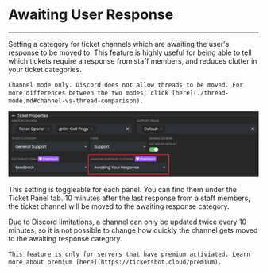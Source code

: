 # Awaiting User Response
***

Setting a category for ticket channels which are awaiting the user's response to be moved to. This feature is highly useful for being able to tell which tickets require a response from staff members, and reduces clutter in your ticket categories.

```admonish note
Channel mode only. Discord does not allow threads to be moved. For more differences between the two modes, click [here](./thread-mode.md#channel-vs-thread-comparison).
```

![Awaiting response](../../img/awaiting_response.webp)

This setting is toggleable for each panel. You can find them under the Ticket Panel tab. 10 minutes after the last response from a staff members, the ticket channel will be moved to the awaiting response category.

Due to Discord limitations, a channel can only be updated twice every 10 minutes, so it is not possible to change how quickly the channel gets moved to the awaiting response category.

```admonish note
This feature is only for servers that have premium activiated. Learn more about premium [here](https://ticketsbot.cloud/premium).
```